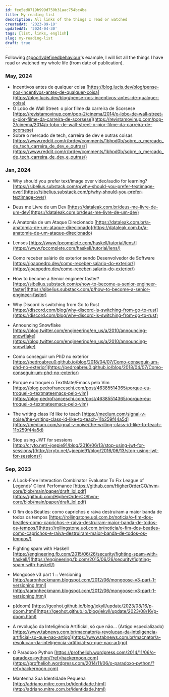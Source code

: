 ```yaml
---
id: fee5ed8719b999d750b31aac754bc4ba
title: My reading list
description: All links of the things I read or watched
createdAt: '2023-09-10'
updatedAt: '2024-04-30'
tags: [list, links, english]
slug: my-reading-list
draft: true
---
```


Following [@poorlydefinedbehaviour](https://poorlydefinedbehaviour.github.io/posts/reading_list_august_2023/)'s example, I will list all the things I have read or watched my whole life (from date of publication).

### May, 2024

- Incentivos antes de qualquer coisa [https://blog.lucis.dev/blog/pense-nos-incentivos-antes-de-qualquer-coisa](https://blog.lucis.dev/blog/pense-nos-incentivos-antes-de-qualquer-coisa)
- O Lobo de Wall Street: o pior filme da carreira de Scorsese [https://revistamovinup.com/pop-2/cinema/2014/o-lobo-de-wall-street-o-pior-filme-da-carreira-de-scorsese](https://revistamovinup.com/pop-2/cinema/2014/o-lobo-de-wall-street-o-pior-filme-da-carreira-de-scorsese)
- Sobre o mercado de tech, carreira de dev e outras coisas [https://www.reddit.com/r/brdev/comments/1bhpd0b/sobre_o_mercado_de_tech_carreira_de_dev_e_outras/](https://www.reddit.com/r/brdev/comments/1bhpd0b/sobre_o_mercado_de_tech_carreira_de_dev_e_outras/)

### Jan, 2024

- Why should you prefer text/image over video/audio for learning? [https://sibelius.substack.com/p/why-should-you-prefer-textimage-over](https://sibelius.substack.com/p/why-should-you-prefer-textimage-over)

- Deus me Livre de um Dev [https://dataleak.com.br/deus-me-livre-de-um-dev](https://dataleak.com.br/deus-me-livre-de-um-dev)

- A Anatomia de um Ataque Direcionado [https://dataleak.com.br/a-anatomia-de-um-ataque-direcionado](https://dataleak.com.br/a-anatomia-de-um-ataque-direcionado)

- Lenses [https://www.fpcomplete.com/haskell/tutorial/lens/](https://www.fpcomplete.com/haskell/tutorial/lens/)

- Como receber salário do exterior sendo Desenvolvedor de Software [https://joaopedro.dev/como-receber-salario-do-exterior/](https://joaopedro.dev/como-receber-salario-do-exterior/)

- How to become a Senior engineer faster? [https://sibelius.substack.com/p/how-to-become-a-senior-engineer-faster](https://sibelius.substack.com/p/how-to-become-a-senior-engineer-faster)

- Why Discord is switching from Go to Rust [https://discord.com/blog/why-discord-is-switching-from-go-to-rust](https://discord.com/blog/why-discord-is-switching-from-go-to-rust)

- Announcing Snowflake [https://blog.twitter.com/engineering/en_us/a/2010/announcing-snowflake](https://blog.twitter.com/engineering/en_us/a/2010/announcing-snowflake)

- Como conseguir um PhD no exterior [https://pedroabreu0.github.io/blog/2018/04/07/Como-conseguir-um-phd-no-exterior](https://pedroabreu0.github.io/blog/2018/04/07/Como-conseguir-um-phd-no-exterior)

- Porque eu troquei o TextMate/Emacs pelo Vim [https://blog.pedrofranceschi.com/post/46385514365/porque-eu-troquei-o-textmateemacs-pelo-vim](https://blog.pedrofranceschi.com/post/46385514365/porque-eu-troquei-o-textmateemacs-pelo-vim)

- The writing class I’d like to teach [https://medium.com/signal-v-noise/the-writing-class-id-like-to-teach-11b259f44a5d](https://medium.com/signal-v-noise/the-writing-class-id-like-to-teach-11b259f44a5d)

- Stop using JWT for sessions [http://cryto.net/~joepie91/blog/2016/06/13/stop-using-jwt-for-sessions/](http://cryto.net/~joepie91/blog/2016/06/13/stop-using-jwt-for-sessions/)

### Sep, 2023

- A Lock-Free Interaction Combinator Evaluator To Fix League of Legends' Client Perfomance
  [https://github.com/HigherOrderCO/hvm-core/blob/main/paper/draft_lol.pdf](https://github.com/HigherOrderCO/hvm-core/blob/main/paper/draft_lol.pdf)

- O fim dos Beatles: como caprichos e raiva destruíram a maior banda de todos os tempos
  [https://rollingstone.uol.com.br/noticia/o-fim-dos-beatles-como-caprichos-e-raiva-destruiram-maior-banda-de-todos-os-tempos/](https://rollingstone.uol.com.br/noticia/o-fim-dos-beatles-como-caprichos-e-raiva-destruiram-maior-banda-de-todos-os-tempos/)

- Fighting spam with Haskell
  [https://engineering.fb.com/2015/06/26/security/fighting-spam-with-haskell/](https://engineering.fb.com/2015/06/26/security/fighting-spam-with-haskell/)

- Mongoose v3 part 1 :: Versioning
  [http://aaronheckmann.blogspot.com/2012/06/mongoose-v3-part-1-versioning.html](http://aaronheckmann.blogspot.com/2012/06/mongoose-v3-part-1-versioning.html)

- p(doom)
  [https://geohot.github.io/blog/jekyll/update/2023/08/16/p-doom.html](https://geohot.github.io/blog/jekyll/update/2023/08/16/p-doom.html)

- A revolução da Inteligência Artificial, só que não... (Artigo especializado)
  [https://www.tabnews.com.br/macnator/a-revolucao-da-inteligencia-artificial-so-que-nao-artigo](https://www.tabnews.com.br/macnator/a-revolucao-da-inteligencia-artificial-so-que-nao-artigo)

- O Paradoxo Python [https://profhelioh.wordpress.com/2014/11/06/o-paradoxo-python/?ref=hackernoon.com](https://profhelioh.wordpress.com/2014/11/06/o-paradoxo-python/?ref=hackernoon.com)

- Mantenha Sua Identidade Pequena [http://adriano.mitre.com.br/identidade.html](http://adriano.mitre.com.br/identidade.html)